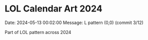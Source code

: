# LOL Calendar Art 2024

Date: 2024-05-13 00:02:00
Message: L pattern (0,0) (commit 3/12)

Part of LOL pattern across 2024

